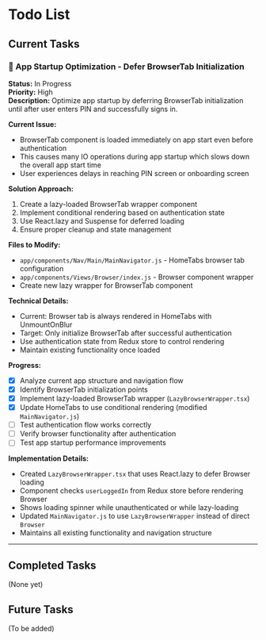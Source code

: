 # Todo List

## Current Tasks

### 🚀 App Startup Optimization - Defer BrowserTab Initialization
**Status:** In Progress  
**Priority:** High  
**Description:** Optimize app startup by deferring BrowserTab initialization until after user enters PIN and successfully signs in.

**Current Issue:** 
- BrowserTab component is loaded immediately on app start even before authentication
- This causes many IO operations during app startup which slows down the overall app start time
- User experiences delays in reaching PIN screen or onboarding screen

**Solution Approach:**
1. Create a lazy-loaded BrowserTab wrapper component
2. Implement conditional rendering based on authentication state
3. Use React.lazy and Suspense for deferred loading
4. Ensure proper cleanup and state management

**Files to Modify:**
- `app/components/Nav/Main/MainNavigator.js` - HomeTabs browser tab configuration
- `app/components/Views/Browser/index.js` - Browser component wrapper
- Create new lazy wrapper for BrowserTab component

**Technical Details:**
- Current: Browser tab is always rendered in HomeTabs with UnmountOnBlur
- Target: Only initialize BrowserTab after successful authentication
- Use authentication state from Redux store to control rendering
- Maintain existing functionality once loaded

**Progress:**
- [x] Analyze current app structure and navigation flow
- [x] Identify BrowserTab initialization points
- [x] Implement lazy-loaded BrowserTab wrapper (`LazyBrowserWrapper.tsx`)
- [x] Update HomeTabs to use conditional rendering (modified `MainNavigator.js`)
- [ ] Test authentication flow works correctly
- [ ] Verify browser functionality after authentication
- [ ] Test app startup performance improvements

**Implementation Details:**
- Created `LazyBrowserWrapper.tsx` that uses React.lazy to defer Browser loading
- Component checks `userLoggedIn` from Redux store before rendering Browser
- Shows loading spinner while unauthenticated or while lazy-loading
- Updated `MainNavigator.js` to use `LazyBrowserWrapper` instead of direct `Browser`
- Maintains all existing functionality and navigation structure

---

## Completed Tasks
(None yet)

## Future Tasks
(To be added) 
